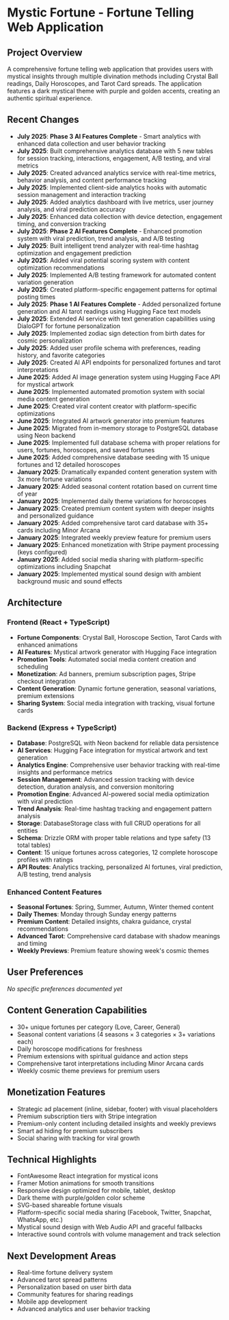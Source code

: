 # Mystic Fortune - Fortune Telling Web Application

## Project Overview
A comprehensive fortune telling web application that provides users with mystical insights through multiple divination methods including Crystal Ball readings, Daily Horoscopes, and Tarot Card spreads. The application features a dark mystical theme with purple and golden accents, creating an authentic spiritual experience.

## Recent Changes
- **July 2025**: **Phase 3 AI Features Complete** - Smart analytics with enhanced data collection and user behavior tracking
- **July 2025**: Built comprehensive analytics database with 5 new tables for session tracking, interactions, engagement, A/B testing, and viral metrics
- **July 2025**: Created advanced analytics service with real-time metrics, behavior analysis, and content performance tracking
- **July 2025**: Implemented client-side analytics hooks with automatic session management and interaction tracking
- **July 2025**: Added analytics dashboard with live metrics, user journey analysis, and viral prediction accuracy
- **July 2025**: Enhanced data collection with device detection, engagement timing, and conversion tracking
- **July 2025**: **Phase 2 AI Features Complete** - Enhanced promotion system with viral prediction, trend analysis, and A/B testing
- **July 2025**: Built intelligent trend analyzer with real-time hashtag optimization and engagement prediction
- **July 2025**: Added viral potential scoring system with content optimization recommendations
- **July 2025**: Implemented A/B testing framework for automated content variation generation
- **July 2025**: Created platform-specific engagement patterns for optimal posting times
- **July 2025**: **Phase 1 AI Features Complete** - Added personalized fortune generation and AI tarot readings using Hugging Face text models
- **July 2025**: Extended AI service with text generation capabilities using DialoGPT for fortune personalization
- **July 2025**: Implemented zodiac sign detection from birth dates for cosmic personalization
- **July 2025**: Added user profile schema with preferences, reading history, and favorite categories
- **July 2025**: Created AI API endpoints for personalized fortunes and tarot interpretations
- **June 2025**: Added AI image generation system using Hugging Face API for mystical artwork
- **June 2025**: Implemented automated promotion system with social media content generation
- **June 2025**: Created viral content creator with platform-specific optimizations
- **June 2025**: Integrated AI artwork generator into premium features
- **June 2025**: Migrated from in-memory storage to PostgreSQL database using Neon backend
- **June 2025**: Implemented full database schema with proper relations for users, fortunes, horoscopes, and saved fortunes
- **June 2025**: Added comprehensive database seeding with 15 unique fortunes and 12 detailed horoscopes
- **January 2025**: Dramatically expanded content generation system with 3x more fortune variations
- **January 2025**: Added seasonal content rotation based on current time of year
- **January 2025**: Implemented daily theme variations for horoscopes
- **January 2025**: Created premium content system with deeper insights and personalized guidance
- **January 2025**: Added comprehensive tarot card database with 35+ cards including Minor Arcana
- **January 2025**: Integrated weekly preview feature for premium users
- **January 2025**: Enhanced monetization with Stripe payment processing (keys configured)
- **January 2025**: Added social media sharing with platform-specific optimizations including Snapchat
- **January 2025**: Implemented mystical sound design with ambient background music and sound effects

## Architecture
### Frontend (React + TypeScript)
- **Fortune Components**: Crystal Ball, Horoscope Section, Tarot Cards with enhanced animations
- **AI Features**: Mystical artwork generator with Hugging Face integration
- **Promotion Tools**: Automated social media content creation and scheduling
- **Monetization**: Ad banners, premium subscription pages, Stripe checkout integration
- **Content Generation**: Dynamic fortune generation, seasonal variations, premium extensions
- **Sharing System**: Social media integration with tracking, visual fortune cards

### Backend (Express + TypeScript)
- **Database**: PostgreSQL with Neon backend for reliable data persistence
- **AI Services**: Hugging Face integration for mystical artwork and text generation
- **Analytics Engine**: Comprehensive user behavior tracking with real-time insights and performance metrics
- **Session Management**: Advanced session tracking with device detection, duration analysis, and conversion monitoring
- **Promotion Engine**: Advanced AI-powered social media optimization with viral prediction
- **Trend Analysis**: Real-time hashtag tracking and engagement pattern analysis
- **Storage**: DatabaseStorage class with full CRUD operations for all entities
- **Schema**: Drizzle ORM with proper table relations and type safety (13 total tables)
- **Content**: 15 unique fortunes across categories, 12 complete horoscope profiles with ratings
- **API Routes**: Analytics tracking, personalized AI fortunes, viral prediction, A/B testing, trend analysis

### Enhanced Content Features
- **Seasonal Fortunes**: Spring, Summer, Autumn, Winter themed content
- **Daily Themes**: Monday through Sunday energy patterns
- **Premium Content**: Detailed insights, chakra guidance, crystal recommendations
- **Advanced Tarot**: Comprehensive card database with shadow meanings and timing
- **Weekly Previews**: Premium feature showing week's cosmic themes

## User Preferences
*No specific preferences documented yet*

## Content Generation Capabilities
- 30+ unique fortunes per category (Love, Career, General)
- Seasonal content variations (4 seasons × 3 categories × 3+ variations each)
- Daily horoscope modifications for freshness
- Premium extensions with spiritual guidance and action steps
- Comprehensive tarot interpretations including Minor Arcana cards
- Weekly cosmic theme previews for premium users

## Monetization Features
- Strategic ad placement (inline, sidebar, footer) with visual placeholders
- Premium subscription tiers with Stripe integration
- Premium-only content including detailed insights and weekly previews
- Smart ad hiding for premium subscribers
- Social sharing with tracking for viral growth

## Technical Highlights
- FontAwesome React integration for mystical icons
- Framer Motion animations for smooth transitions
- Responsive design optimized for mobile, tablet, desktop
- Dark theme with purple/golden color scheme
- SVG-based shareable fortune visuals
- Platform-specific social media sharing (Facebook, Twitter, Snapchat, WhatsApp, etc.)
- Mystical sound design with Web Audio API and graceful fallbacks
- Interactive sound controls with volume management and track selection

## Next Development Areas
- Real-time fortune delivery system
- Advanced tarot spread patterns
- Personalization based on user birth data
- Community features for sharing readings
- Mobile app development
- Advanced analytics and user behavior tracking